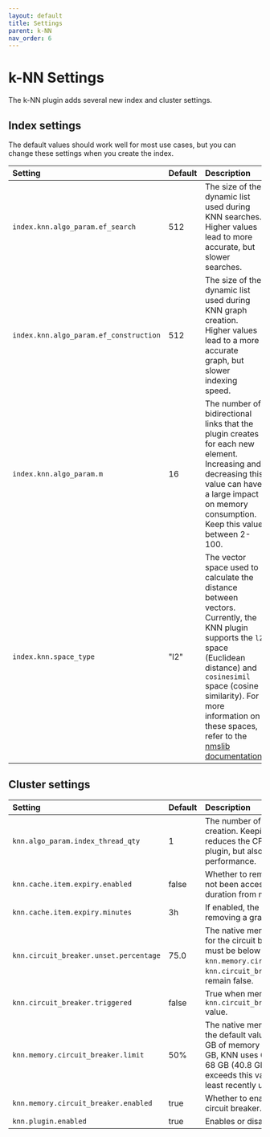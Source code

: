 ```yaml
---
layout: default
title: Settings
parent: k-NN
nav_order: 6
---
```


# k-NN Settings

The k-NN plugin adds several new index and cluster settings.


## Index settings

The default values should work well for most use cases, but you can change these settings when you create the index.

Setting | Default | Description
:--- | :--- | :---
`index.knn.algo_param.ef_search` | 512 | The size of the dynamic list used during KNN searches. Higher values lead to more accurate, but slower searches.
`index.knn.algo_param.ef_construction` | 512 | The size of the dynamic list used during KNN graph creation. Higher values lead to a more accurate graph, but slower indexing speed.
`index.knn.algo_param.m` | 16 | The number of bidirectional links that the plugin creates for each new element. Increasing and decreasing this value can have a large impact on memory consumption. Keep this value between 2-100.
`index.knn.space_type` | "l2" | The vector space used to calculate the distance between vectors. Currently, the KNN plugin supports the `l2` space (Euclidean distance) and `cosinesimil` space (cosine similarity). For more information on these spaces, refer to the [nmslib documentation](https://github.com/nmslib/nmslib/blob/master/manual/spaces.md).


## Cluster settings

Setting | Default | Description
:--- | :--- | :---
`knn.algo_param.index_thread_qty` | 1 | The number of threads used for graph creation. Keeping this value low reduces the CPU impact of the KNN plugin, but also reduces indexing performance.
`knn.cache.item.expiry.enabled` | false | Whether to remove graphs that have not been accessed for a certain duration from memory.
`knn.cache.item.expiry.minutes` | 3h | If enabled, the idle time before removing a graph from memory.
`knn.circuit_breaker.unset.percentage` | 75.0 | The native memory usage threshold for the circuit breaker. Memory usage must be below this percentage of `knn.memory.circuit_breaker.limit` for `knn.circuit_breaker.triggered` to remain false.
`knn.circuit_breaker.triggered` | false | True when memory usage exceeds the `knn.circuit_breaker.unset.percentage` value.
`knn.memory.circuit_breaker.limit` | 50% | The native memory limit for graphs. At the default value, if a machine has 100 GB of memory and the JVM uses 32 GB, KNN uses 60% of the remaining 68 GB (40.8 GB). If memory usage exceeds this value, KNN removes the least recently used graphs.
`knn.memory.circuit_breaker.enabled` | true | Whether to enable the KNN memory circuit breaker.
`knn.plugin.enabled`| true | Enables or disables the KNN plugin.
